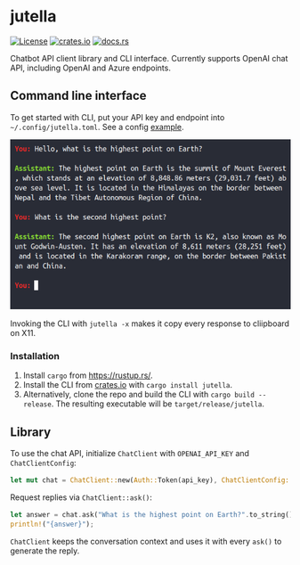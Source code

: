 # jutella

[![License](https://img.shields.io/badge/License-MIT-blue.svg)](https://github.com/dmitry-markin/jutella/blob/master/LICENSE) [![crates.io](https://img.shields.io/crates/v/jutella.svg)](https://crates.io/crates/jutella) [![docs.rs](https://img.shields.io/docsrs/jutella.svg)](https://docs.rs/jutella/latest/jutella/)

Chatbot API client library and CLI interface. Currently supports OpenAI chat API, including OpenAI and Azure endpoints.


## Command line interface

To get started with CLI, put your API key and endpoint into `~/.config/jutella.toml`. See a config [example](https://github.com/dmitry-markin/jutella/blob/master/config/jutella.toml).

![Screenshot](doc/screenshot.png)

Invoking the CLI with `jutella -x` makes it copy every response to cliipboard on X11.

### Installation

1. Install `cargo` from https://rustup.rs/.
2. Install the CLI from [crates.io](https://crates.io/crates/jutella) with `cargo install jutella`.
3. Alternatively, clone the repo and build the CLI with `cargo build --release`. The resulting executable will be `target/release/jutella`.


## Library

To use the chat API, initialize `ChatClient` with `OPENAI_API_KEY` and `ChatClientConfig`:

```rust
let mut chat = ChatClient::new(Auth::Token(api_key), ChatClientConfig::default())?;
```

Request replies via `ChatClient::ask()`:

```rust
let answer = chat.ask("What is the highest point on Earth?".to_string()).await?;
println!("{answer}");
```

`ChatClient` keeps the conversation context and uses it with every `ask()` to generate the reply.
